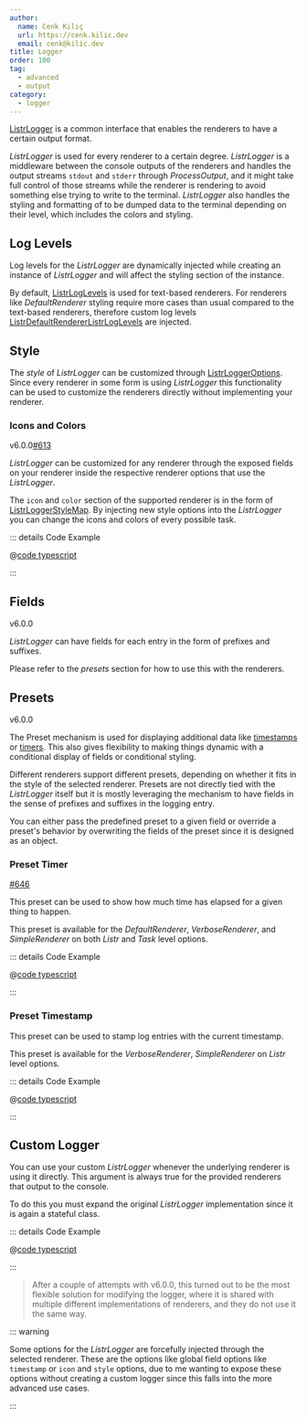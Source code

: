 ```yaml
---
author:
  name: Cenk Kılıç
  url: https://cenk.kilic.dev
  email: cenk@kilic.dev
title: Logger
order: 100
tag:
  - advanced
  - output
category:
  - logger
---
```


[ListrLogger](/api/classes/ListrLogger.html) is a common interface that enables the renderers to have a certain output format.

<!-- more -->

_ListrLogger_ is used for every renderer to a certain degree. _ListrLogger_ is a middleware between the console outputs of the renderers and handles the output streams `stdout` and `stderr` through _ProcessOutput_, and it might take full control of those streams while the renderer is rendering to avoid something else trying to write to the terminal. _ListrLogger_ also handles the styling and formatting of to be dumped data to the terminal depending on their level, which includes the colors and styling.

## Log Levels

Log levels for the _ListrLogger_ are dynamically injected while creating an instance of _ListrLogger_ and will affect the styling section of the instance.

By default, [ListrLogLevels](/api/enums/ListrLogLevels.html) is used for text-based renderers. For renderers like _DefaultRenderer_ styling require more cases than usual compared to the text-based renderers, therefore custom log levels [ListrDefaultRendererListrLogLevels](/api/enums/ListrDefaultRendererListrLogLevels.html) are injected.

## Style

The _style_ of _ListrLogger_ can be customized through [ListrLoggerOptions](/api/interfaces/ListrLoggerOptions.html). Since every renderer in some form is using _ListrLogger_ this functionality can be used to customize the renderers directly without implementing your renderer.

### Icons and Colors

<Badge><FontIcon icon="mdi:tag-text-outline"/>v6.0.0</Badge><Badge type="warning"><FontIcon icon="mdi:github"/><a href="https://github.com/listr2/listr2/issues/613" target="_blank">#613</a></Badge>

_ListrLogger_ can be customized for any renderer through the exposed fields on your renderer inside the respective renderer options that use the _ListrLogger_.

The `icon` and `color` section of the supported renderer is in the form of [ListrLoggerStyleMap](/api/interfaces/ListrLoggerStyleMap.html). By injecting new style options into the _ListrLogger_ you can change the icons and colors of every possible task.

::: details <FontIcon icon="material-symbols:code-blocks-outline" /> Code Example

@[code typescript](../../examples/docs/renderer/style/icon-and-color.ts)

:::

## Fields

<Badge><FontIcon icon="mdi:tag-text-outline"/>v6.0.0</Badge>

_ListrLogger_ can have fields for each entry in the form of prefixes and suffixes.

Please refer to the _presets_ section for how to use this with the renderers.

## Presets

<Badge><FontIcon icon="mdi:tag-text-outline"/>v6.0.0</Badge>

The Preset mechanism is used for displaying additional data like [timestamps](/api/variables/PRESET_TIMESTAMP.html) or [timers](/api/variables/PRESET_TIMER.html). This also gives flexibility to making things dynamic with a conditional display of fields or conditional styling.

Different renderers support different presets, depending on whether it fits in the style of the selected renderer. Presets are not directly tied with the _ListrLogger_ itself but it is mostly leveraging the mechanism to have fields in the sense of prefixes and suffixes in the logging entry.

You can either pass the predefined preset to a given field or override a preset's behavior by overwriting the fields of the preset since it is designed as an object.

### Preset Timer

<Badge type="warning"><FontIcon icon="mdi:github"/><a href="https://github.com/listr2/listr2/issues/646" target="_blank">#646</a></Badge>

This preset can be used to show how much time has elapsed for a given thing to happen.

This preset is available for the _DefaultRenderer_, _VerboseRenderer_, and _SimpleRenderer_ on both _Listr_ and _Task_ level options.

::: details <FontIcon icon="material-symbols:code-blocks-outline" /> Code Example

@[code typescript](../../examples/docs/renderer/logger/preset-timer.ts)

:::

### Preset Timestamp

This preset can be used to stamp log entries with the current timestamp.

This preset is available for the _VerboseRenderer_, _SimpleRenderer_ on _Listr_ level options.

::: details <FontIcon icon="material-symbols:code-blocks-outline" /> Code Example

@[code typescript](../../examples/docs/renderer/logger/preset-timestamp.ts)

:::

## Custom Logger

You can use your custom _ListrLogger_ whenever the underlying renderer is using it directly. This argument is always true for the provided renderers that output to the console.

To do this you must expand the original _ListrLogger_ implementation since it is again a stateful class.

::: details <FontIcon icon="material-symbols:code-blocks-outline" /> Code Example

@[code typescript](../../examples/docs/renderer/logger/custom-implementation.ts)

:::

> After a couple of attempts with <Badge><FontIcon icon="mdi:tag-text-outline"/>v6.0.0</Badge>, this turned out to be the most flexible solution for modifying the logger, where it is shared with multiple different implementations of renderers, and they do not use it the same way.

::: warning

Some options for the _ListrLogger_ are forcefully injected through the selected renderer. These are the options like global field options like `timestamp` or `icon` and `style` options, due to me wanting to expose these options without creating a custom logger since this falls into the more advanced use cases.

:::
